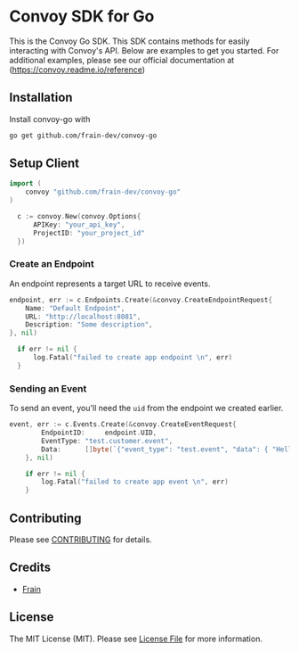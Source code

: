 # Convoy SDK for Go

This is the Convoy Go SDK. This SDK contains methods for easily interacting with Convoy's API. Below are examples to get you started. For additional examples, please see our official documentation at (https://convoy.readme.io/reference)


## Installation
Install convoy-go with

```bash
go get github.com/frain-dev/convoy-go
```

## Setup Client

```go
import (
    convoy "github.com/frain-dev/convoy-go"
)

  c := convoy.New(convoy.Options{
      APIKey: "your_api_key",
      ProjectID: "your_project_id"
  })
```


### Create an Endpoint

An endpoint represents a target URL to receive events.

```go
endpoint, err := c.Endpoints.Create(&convoy.CreateEndpointRequest{
    Name: "Default Endpoint",
    URL: "http://localhost:8081",
    Description: "Some description",
}, nil)

  if err != nil {
      log.Fatal("failed to create app endpoint \n", err)
  }
```

### Sending an Event

To send an event, you'll need the `uid` from the endpoint we created earlier.

```go
event, err := c.Events.Create(&convoy.CreateEventRequest{
		EndpointID:     endpoint.UID,
		EventType: "test.customer.event",
		Data:      []byte(`{"event_type": "test.event", "data": { "Hello": "World", "Test": "Data" }}`),
	}, nil)

	if err != nil {
		log.Fatal("failed to create app event \n", err)
	}
```

## Contributing

Please see [CONTRIBUTING](CONTRIBUTING.md) for details.


## Credits

- [Frain](https://github.com/frain-dev)

## License

The MIT License (MIT). Please see [License File](LICENSE) for more information.